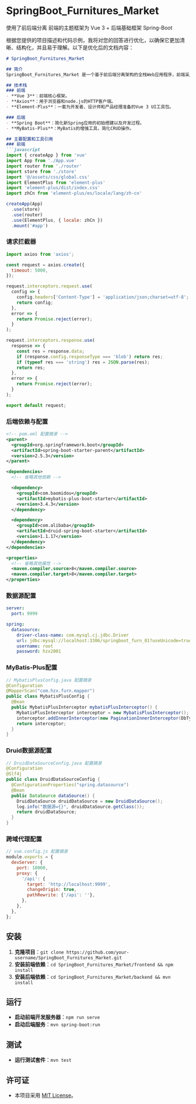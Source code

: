 # SpringBoot_Furnitures_Market
使用了前后端分离 前端的主题框架为 Vue 3 + 后端基础框架 Spring-Boot

根据您提供的项目描述和代码示例，我将对您的回答进行优化，以确保它更加清晰、结构化，并且易于理解。以下是优化后的文档内容：

```markdown
# SpringBoot_Furnitures_Market

## 简介
SpringBoot_Furnitures_Market 是一个基于前后端分离架构的全栈Web应用程序，前端采用Vue 3和Element-Plus框架，后端基于Spring Boot和MyBatis-Plus构建。项目旨在提供一个高效、响应式的用户界面，并利用Spring Boot的便利性快速开发RESTful API。

## 技术栈
### 前端
- **Vue 3**：前端核心框架。
- **Axios**：用于浏览器和node.js的HTTP客户端。
- **Element-Plus**：一套为开发者、设计师和产品经理准备的Vue 3 UI工具包。

### 后端
- **Spring Boot**：简化新Spring应用的初始搭建以及开发过程。
- **MyBatis-Plus**：MyBatis的增强工具，简化CRUD操作。

## 主要配置和工具引用
### 前端
```javascript
import { createApp } from 'vue'
import App from './App.vue'
import router from './router'
import store from './store'
import '@/assets/css/global.css'
import ElementPlus from 'element-plus'
import 'element-plus/dist/index.css'
import zhCn from 'element-plus/es/locale/lang/zh-cn'

createApp(App)
  .use(store)
  .use(router)
  .use(ElementPlus, { locale: zhCn })
  .mount('#app')
```

### 请求拦截器
```javascript
import axios from 'axios';

const request = axios.create({
  timeout: 5000,
});

request.interceptors.request.use(
  config => {
    config.headers['Content-Type'] = 'application/json;charset=utf-8';
    return config;
  },
  error => {
    return Promise.reject(error);
  }
);

request.interceptors.response.use(
  response => {
    const res = response.data;
    if (response.config.responseType === 'blob') return res;
    if (typeof res === 'string') res = JSON.parse(res);
    return res;
  },
  error => {
    return Promise.reject(error);
  }
);

export default request;
```

### 后端依赖与配置
```xml
<!-- pom.xml 配置摘录 -->
<parent>
  <groupId>org.springframework.boot</groupId>
  <artifactId>spring-boot-starter-parent</artifactId>
  <version>2.5.3</version>
</parent>

<dependencies>
  <!-- 省略其他依赖 -->

  <dependency>
    <groupId>com.baomidou</groupId>
    <artifactId>mybatis-plus-boot-starter</artifactId>
    <version>3.4.3</version>
  </dependency>

  <dependency>
    <groupId>com.alibaba</groupId>
    <artifactId>druid-spring-boot-starter</artifactId>
    <version>1.1.17</version>
  </dependency>
</dependencies>

<properties>
  <!-- 省略其他属性 -->
  <maven.compiler.source>8</maven.compiler.source>
  <maven.compiler.target>8</maven.compiler.target>
</properties>
```

### 数据源配置
```yaml
server:
  port: 9999

spring:
  datasource:
    driver-class-name: com.mysql.cj.jdbc.Driver
    url: jdbc:mysql://localhost:3306/springboot_furn_01?useUnicode=true&characterEncoding=utf-8&useSSL=true
    username: root
    password: hzx2001
```

### MyBatis-Plus配置
```java
// MybatisPlusConfig.java 配置摘录
@Configuration
@MapperScan("com.hzx.furn.mapper")
public class MybatisPlusConfig {
  @Bean
  public MybatisPlusInterceptor mybatisPlusInterceptor() {
    MybatisPlusInterceptor interceptor = new MybatisPlusInterceptor();
    interceptor.addInnerInterceptor(new PaginationInnerInterceptor(DbType.MYSQL));
    return interceptor;
  }
}
```

### Druid数据源配置
```java
// DruidDataSourceConfig.java 配置摘录
@Configuration
@Slf4j
public class DruidDataSourceConfig {
  @ConfigurationProperties("spring.datasource")
  @Bean
  public DataSource dataSource() {
    DruidDataSource druidDataSource = new DruidDataSource();
    log.info("数据源={}", druidDataSource.getClass());
    return druidDataSource;
  }
}
```

### 跨域代理配置
```javascript
// vue.config.js 配置摘录
module.exports = {
  devServer: {
    port: 10000,
    proxy: {
      '/api': {
        target: 'http://localhost:9999',
        changeOrigin: true,
        pathRewrite: {'/api': ''},
      },
    },
  },
};
```

## 安装
1. **克隆项目**：`git clone https://github.com/your-username/SpringBoot_Furnitures_Market.git`
2. **安装前端依赖**：`cd SpringBoot_Furnitures_Market/frontend && npm install`
3. **安装后端依赖**：`cd SpringBoot_Furnitures_Market/backend && mvn install`

## 运行
- **启动前端开发服务器**：`npm run serve`
- **启动后端服务**：`mvn spring-boot:run`

## 测试
- **运行测试套件**：`mvn test`

## 许可证
- 本项目采用 [MIT License](https://opensource.org/licenses/MIT)。
